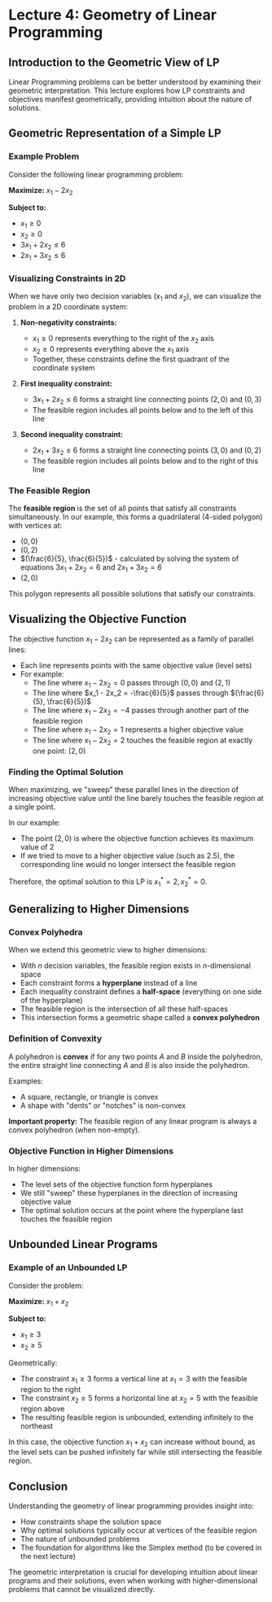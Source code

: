 # Lecture 4: Geometry of Linear Programming

## Introduction to the Geometric View of LP

Linear Programming problems can be better understood by examining their geometric interpretation. This lecture explores how LP constraints and objectives manifest geometrically, providing intuition about the nature of solutions.

## Geometric Representation of a Simple LP

### Example Problem

Consider the following linear programming problem:

**Maximize:** $x_1 - 2x_2$

**Subject to:**
- $x_1 \geq 0$
- $x_2 \geq 0$
- $3x_1 + 2x_2 \leq 6$
- $2x_1 + 3x_2 \leq 6$

### Visualizing Constraints in 2D

When we have only two decision variables ($x_1$ and $x_2$), we can visualize the problem in a 2D coordinate system:

1. **Non-negativity constraints:**
   - $x_1 \geq 0$ represents everything to the right of the $x_2$ axis
   - $x_2 \geq 0$ represents everything above the $x_1$ axis
   - Together, these constraints define the first quadrant of the coordinate system

2. **First inequality constraint:**
   - $3x_1 + 2x_2 \leq 6$ forms a straight line connecting points $(2,0)$ and $(0,3)$
   - The feasible region includes all points below and to the left of this line

3. **Second inequality constraint:**
   - $2x_1 + 3x_2 \leq 6$ forms a straight line connecting points $(3,0)$ and $(0,2)$
   - The feasible region includes all points below and to the right of this line

### The Feasible Region

The **feasible region** is the set of all points that satisfy all constraints simultaneously. In our example, this forms a quadrilateral (4-sided polygon) with vertices at:
- $(0,0)$
- $(0,2)$
- $(\frac{6}{5}, \frac{6}{5})$ - calculated by solving the system of equations $3x_1 + 2x_2 = 6$ and $2x_1 + 3x_2 = 6$
- $(2,0)$

This polygon represents all possible solutions that satisfy our constraints.

## Visualizing the Objective Function

The objective function $x_1 - 2x_2$ can be represented as a family of parallel lines:

- Each line represents points with the same objective value (level sets)
- For example:
  - The line where $x_1 - 2x_2 = 0$ passes through $(0,0)$ and $(2,1)$
  - The line where $x_1 - 2x_2 = -\frac{6}{5}$ passes through $(\frac{6}{5}, \frac{6}{5})$
  - The line where $x_1 - 2x_2 = -4$ passes through another part of the feasible region
  - The line where $x_1 - 2x_2 = 1$ represents a higher objective value
  - The line where $x_1 - 2x_2 = 2$ touches the feasible region at exactly one point: $(2,0)$

### Finding the Optimal Solution

When maximizing, we "sweep" these parallel lines in the direction of increasing objective value until the line barely touches the feasible region at a single point.

In our example:
- The point $(2,0)$ is where the objective function achieves its maximum value of 2
- If we tried to move to a higher objective value (such as 2.5), the corresponding line would no longer intersect the feasible region

Therefore, the optimal solution to this LP is $x_1^* = 2, x_2^* = 0$.

## Generalizing to Higher Dimensions

### Convex Polyhedra

When we extend this geometric view to higher dimensions:

- With $n$ decision variables, the feasible region exists in $n$-dimensional space
- Each constraint forms a **hyperplane** instead of a line
- Each inequality constraint defines a **half-space** (everything on one side of the hyperplane)
- The feasible region is the intersection of all these half-spaces
- This intersection forms a geometric shape called a **convex polyhedron**

### Definition of Convexity

A polyhedron is **convex** if for any two points $A$ and $B$ inside the polyhedron, the entire straight line connecting $A$ and $B$ is also inside the polyhedron.

Examples:
- A square, rectangle, or triangle is convex
- A shape with "dents" or "notches" is non-convex

**Important property:** The feasible region of any linear program is always a convex polyhedron (when non-empty).

### Objective Function in Higher Dimensions

In higher dimensions:
- The level sets of the objective function form hyperplanes
- We still "sweep" these hyperplanes in the direction of increasing objective value
- The optimal solution occurs at the point where the hyperplane last touches the feasible region

## Unbounded Linear Programs

### Example of an Unbounded LP

Consider the problem:

**Maximize:** $x_1 + x_2$

**Subject to:**
- $x_1 \geq 3$
- $x_2 \geq 5$

Geometrically:
- The constraint $x_1 \geq 3$ forms a vertical line at $x_1 = 3$ with the feasible region to the right
- The constraint $x_2 \geq 5$ forms a horizontal line at $x_2 = 5$ with the feasible region above
- The resulting feasible region is unbounded, extending infinitely to the northeast

In this case, the objective function $x_1 + x_2$ can increase without bound, as the level sets can be pushed infinitely far while still intersecting the feasible region.

## Conclusion

Understanding the geometry of linear programming provides insight into:
- How constraints shape the solution space
- Why optimal solutions typically occur at vertices of the feasible region
- The nature of unbounded problems
- The foundation for algorithms like the Simplex method (to be covered in the next lecture)

The geometric interpretation is crucial for developing intuition about linear programs and their solutions, even when working with higher-dimensional problems that cannot be visualized directly.
